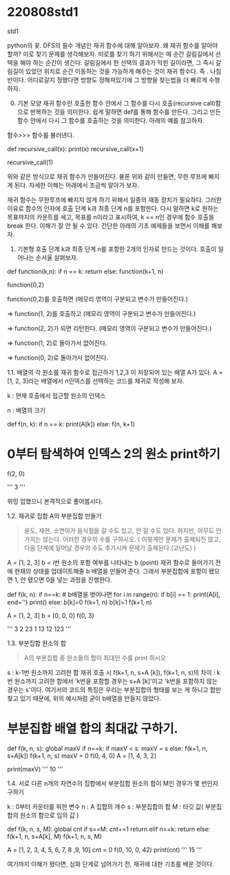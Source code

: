 # 220808std1
std1


python의 꽃. DFS의 필수 개념인 재귀 함수에 대해 알아보자. 왜 재귀 함수를 알아야 할까? 미로 찾기 문제를 생각해보자. 미로를 찾기 하기 위해서는 매 순간 갈림길에서 선택을 해야 하는 순간이 생긴다. 갈림길에서 한 선택의 결과가 막힌 길이라면, 그 즉시 갈림길이 있었던 위치로 순간 이동하는 것을 가능하게 해주는 것이 재귀 함수다. 
즉 . 나침반이다. 어디로갈지 정했다면 방향도 정해져있기에 그 방향을 찾는법을 더 빠르게 수행하자.
 
0. 기본 모양
재귀 함수란 호출한 함수 안에서 그 함수를 다시 호출(recursive call)함으로 반복하는 것을 의미한다. 
쉽게 말하면 def를 통해 함수를 만든다. 그리고 만든 함수 안에서 다시 그 함수를 호출하는 것을 의미한다. 아래의 예를 참고하자.

함수>>> 함수를 불러낸다.

 

def recursive_call(x):
    print(x)
    recursive_call(x+1)
    
recursive_call(1)
 

위와 같은 방식으로 재귀 함수가 만들어진다. 물론 위와 같이 만들면, 무한 루프에 빠지게 된다. 자세한 이해는 아래에서 조금씩 알아가 보자.

 

 

 

재귀 함수는 무한루프에 빠지지 않게 하기 위해서 일종의 재동 장치가 필요하다. 그러한 이유로 함수의 인자에 호출 단계 k과 최종 단계 n를 포함한다. 다시 말하면 k로 원하는 목표까지의 카운트를 세고, 목표를 n이라고 표시하여, k == n인 경우에 함수 호출을 break 한다. 이해가 잘 안 될 수 있다. 간단한 아래의 기초 예제들을 보면서 이해를 해보자.

 

 

1. 기본형
호출 단계 k과 최종 단계 n를 포함한 2개의 인자로 만드는 것이다. 호출이 일어나는 순서울 살펴보자.

 

def function(k,n):
    if n == k:
        return
    else:
        function(k+1, n)

function(0,2)
 

function(0,2)를 호출하면 (메모리 영역이 구분되고 변수가 만들어진다.)

=> function(1, 2)를 호출하고 (메모리 영역이 구분되고 변수가 만들어진다.)

=> function(2, 2)가 되면 리턴한다. (메모리 영역이 구분되고 변수가 만들어진다.)

=> function(1, 2)로 돌아가서 없어진다.

=> function(0, 2)로 돌아가서 없어진다.

 

 

1.1. 배열의 각 원소를 재귀 함수로 접근하기
1,2,3 이 저장되어 있는 배열 A가 있다. A = [1, 2, 3]라는 배열에서 n인덱스를 선택하는 코드를 재귀로 작성해 보자.

k : 현재 호출에서 접근할 원소의 인덱스

n : 배열의 크기

 

def f(n, k):
    if n == k:
        print(A[k])
    else:
        f(n, k+1)

# 0부터 탐색하여 인덱스 2의 원소 print하기
f(2, 0)

'''
3
'''
 

위밍 업했으니 본격적으로 풀어봅시다.

 

 

 

1.2. 재귀로 집합 A의 부분집합 만들기
> 윤도, 재현, 소연이가 음식점을 갈 수도 있고, 안 갈 수도 있다. 하지만, 아무도 안 가지는 않는다. 이러한 경우의 수를 구하시오. ( 이렇게만 문제가 출제되진 않고, 다음 단계에 일어날 경우의 수도 추가시켜 문제가 출제된다.(고난도) )

 

A = [1, 2, 3]
b = i번 원소의 포함 여부를 나타내는 b
(point) 재귀 함수로 들어가기 전에 현재의 상태를 업데이트해줄 b 배열을 만들어 준다. 그래서 부분집합에 포함이 됐으면 1, 안 됐으면 0을 넣는 과정을 진행한다.

 

def f(k, n):
    if n==k: # b배열을 벗어나면
        for i in range(n):
            if b[i] == 1:
                print(A[i], end='')
        print()
    else:
        b[k]=0
        f(k+1, n)
        b[k]=1
        f(k+1, n)

A = [1, 2, 3]
b = [0, 0, 0]
f(0, 3)

'''
3
2
23
1
13
12
123
'''
 

 

 

 

1.3. 부분집합 원소의 합
> A의 부분집합 중 원소들의 합이 최대인 수를 print 하시오

 

s : k-1번 원소까지 고려한 합
재귀 호출 시  f(k+1, n, s+A [k]), f(k+1, n, s)의 차이 : k번 원소까지 고려한 합에서  'k번을 포함할 경우는 s+A [k]'이고 'k번을 포함하지 않는 경우는 s'이다.
여기서의 코드의 특징은 우리는 부분집합의 형태를 보는 게 하니고 합만 찾고 있기 때문에, 위의 예시처럼 굳이 b배열을 만들지 않았다. 

 

# 부분집합 배열 합의 최대값 구하기.
def f(k, n, s):
    global maxV
    if n==k:
        if maxV < s:
            maxV = s
    else:
        f(k+1, n, s+A[k])
        f(k+1, n, s)
maxV = 0
f(0, 4, 0)
A = [1, 4, 3, 2]

print(maxV)
'''
10
'''
 

 

 

 

1.4. 서로 다른 n개의 자연수의 집합에서 부분집합 원소의 합이 M인 경우가 몇 번인지 구하기

k : 0부터 카운터를 위한 변수
n : A 집합의 개수
s : 부분집합의 합
M : 타깃 값( 부분집합의 원소의 합으로 임의 값 )
 

def f(k, n, s, M):
    global cnt
    if s==M:
        cnt+=1
        return
    elif n==k:
        return
    else:
        f(k+1, n, s+A[k], M)
        f(k+1, n, s, M)

A = [1, 2, 3, 4, 5, 6, 7, 8 ,9, 10]
cnt = 0
f(0, 10, 0, 42)
print(cnt)
'''
15
'''
 

 

 

여기까지 이해가 됐다면, 심화 단계로 넘어가기 전, 재귀에 대한 기초를 배운 것이다.
